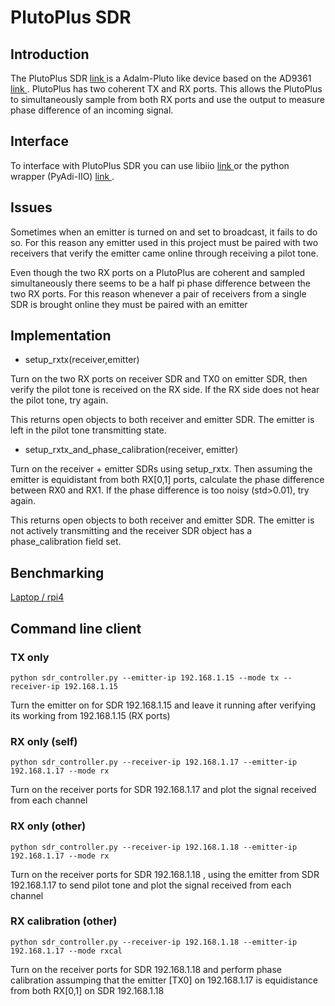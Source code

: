 # PlutoPlus SDR

## Introduction 

The PlutoPlus SDR [ link ](https://www.youtube.com/watch?v=higdhj46aUk) is a Adalm-Pluto like device based on the AD9361 [ link ](https://www.analog.com/en/products/ad9361.html). PlutoPlus has two coherent TX and RX ports. This allows the PlutoPlus to simultaneously sample from both RX ports and use the output to measure phase difference of an incoming signal.

## Interface

To interface with PlutoPlus SDR you can use libiio [ link ](https://github.com/analogdevicesinc/libiio) or the python wrapper (PyAdi-IIO) [ link ](https://wiki.analog.com/resources/tools-software/linux-software/pyadi-iio). 

## Issues

Sometimes when an emitter is turned on and set to broadcast, it fails to do so. For this reason any emitter used in this project must be paired with two receivers that verify the emitter came online through receiving a pilot tone. 

Even though the two RX ports on a PlutoPlus are coherent and sampled simultaneously there seems to be a half pi phase difference between the two RX ports. For this reason whenever a pair of receivers from a single SDR is brought online they must be paired with an emitter 

## Implementation

* setup_rxtx(receiver,emitter) 

Turn on the two RX ports on receiver SDR and TX0 on emitter SDR, then verify the pilot tone is received on the RX side. If the RX side does not hear the pilot tone, try again.

This returns open objects to both receiver and emitter SDR. The emitter is left in the pilot tone transmitting state.

* setup_rxtx_and_phase_calibration(receiver, emitter)

Turn on the receiver + emitter SDRs using setup_rxtx. Then assuming the emitter is equidistant from both RX[0,1] ports, calculate the phase difference between RX0 and RX1. If the phase difference is too noisy (std>0.01), try again.

This returns open objects to both receiver and emitter SDR. The emitter is not actively transmitting and the receiver SDR object has a phase_calibration field set.


## Benchmarking

[ Laptop / rpi4 ](https://docs.google.com/spreadsheets/d/1kEzWVTT2jg84SchoqwFrf9tJ0UjC-6dh6JA90qW3eL0/edit?usp=sharing)

## Command line client


### TX only

```python sdr_controller.py --emitter-ip 192.168.1.15 --mode tx --receiver-ip 192.168.1.15```

Turn the emitter on for SDR 192.168.1.15 and leave it running after verifying its working from 192.168.1.15 (RX ports)


### RX only (self)

```python sdr_controller.py --receiver-ip 192.168.1.17 --emitter-ip 192.168.1.17 --mode rx```

Turn on the receiver ports for SDR 192.168.1.17 and plot the signal received from each channel

### RX only (other)

```python sdr_controller.py --receiver-ip 192.168.1.18 --emitter-ip 192.168.1.17 --mode rx```

Turn on the receiver ports for SDR 192.168.1.18 , using the emitter from SDR 192.168.1.17 to send pilot tone and plot the signal received from each channel

### RX calibration (other)

```python sdr_controller.py --receiver-ip 192.168.1.18 --emitter-ip 192.168.1.17 --mode rxcal ```

Turn on the receiver ports for SDR 192.168.1.18 and perform phase calibration assumping that the emitter [TX0] on 192.168.1.17 is equidistance from both RX[0,1] on SDR 192.168.1.18